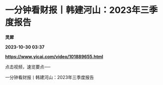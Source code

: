 # 一分钟看财报丨韩建河山：2023年三季度报告
**灵犀**

**2023-10-30 03:37**

**https://www.yicai.com/video/101889655.html**

点击视频，速览要点──

一分钟看财报丨韩建河山：2023年三季度报告
